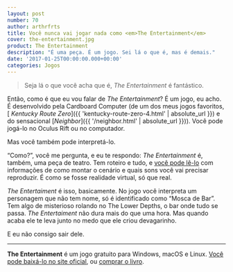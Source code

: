 ```yaml
---
layout: post
number: 70
author: arthrfrts
title: Você nunca vai jogar nada como <em>The Entertainment</em>
cover: the-entertainment.jpg
product: The Entertainment
description: "É uma peça. É um jogo. Sei lá o que é, mas é demais."
date: '2017-01-25T00:00:00.000+00:00'
categories: Jogos
---
```


> Seja lá o que você acha que é, _The Entertainment_ é fantástico.

Então, como é que eu vou falar de _The Entertainment_? É um jogo, eu acho. É desenvolvido pela Cardboard Computer (de um dos meus jogos favoritos,[ _Kentucky Route Zero_]({{ 'kentucky-route-zero-4.html' | absolute_url }}) e do sensacional [_Neighbor_]({{ '/neighbor.html' | absolute_url }})). Você pode jogá-lo no Oculus Rift ou no computador.

Mas você também pode interpretá-lo.

“Como?”, você me pergunta, e eu te respondo: _The Entertainment_ é, também, uma peça de teatro. Tem roteiro e tudo, e [você pode lê-lo](http://www.lulu.com/shop/lem-doolittle/the-entertainment/paperback/product-21312732.html) com informações de como montar o cenário e quais sons você vai precisar reproduzir. É como se fosse realidade virtual, só que real.

_The Entertaiment_ é isso, basicamente. No jogo você interpreta um personagem que não tem nome, só é identificado como “Mosca de Bar”. Tem algo de misterioso rolando no The Lower Depths, o bar onde tudo se passa. _The Entertaiment_ não dura mais do que uma hora. Mas quando acaba ele te leva junto no medo que ele criou devagarinho.

E eu não consigo sair dele.

---

**The Entertainment** é um jogo gratuito para Windows, macOS e Linux. [Você pode baixá-lo no site oficial](http://kentuckyroutezero.com/the-entertainment/), ou [comprar o livro](http://www.lulu.com/shop/lem-doolittle/the-entertainment/paperback/product-21312732.html).
